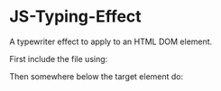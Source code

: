 # JS-Typing-Effect
A typewriter effect to apply to an HTML DOM element.

First include the file using: 
<script src="path/to/typed-text.js"></script>

Then somewhere below the target element do:
<script>
  TextTyper.init(document.getElementById('targetElemId'));
  TextTyper.typeText("Hello World.");
 </script>
